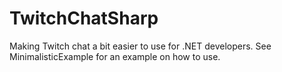 # TwitchChatSharp

Making Twitch chat a bit easier to use for .NET developers. See MinimalisticExample for an example on how to use.